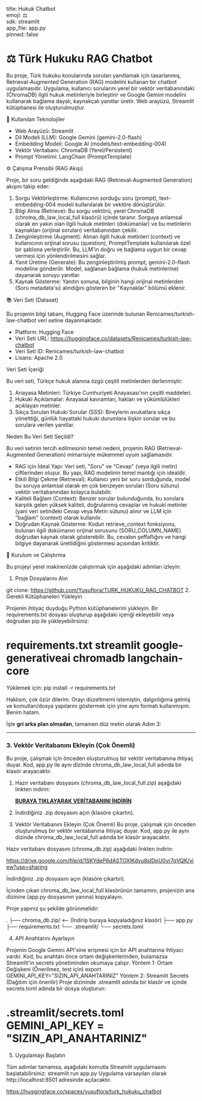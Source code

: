 title: Hukuk Chatbot  
emoji: ⚖️  
sdk: streamlit  
app_file: app.py  
pinned: false  

# ⚖️ Türk Hukuku RAG Chatbot

Bu proje, Türk hukuku konularında soruları yanıtlamak için tasarlanmış, Retrieval-Augmented Generation (RAG) modelini kullanan bir chatbot uygulamasıdır.
Uygulama, kullanıcı sorularını yerel bir vektör veritabanındaki (ChromaDB) ilgili hukuk metinleriyle birleştirir ve Google Gemini modelini kullanarak bağlama dayalı, kaynakçalı yanıtlar üretir.
Web arayüzü, Streamlit kütüphanesi ile oluşturulmuştur.

🚀 Kullanılan Teknolojiler

* Web Arayüzü: Streamlit
* Dil Modeli (LLM): Google Gemini (gemini-2.0-flash)
* Embedding Modeli: Google AI (models/text-embedding-004)
* Vektör Veritabanı: ChromaDB (Yerel/Persistent)
* Prompt Yönetimi: LangChain (PromptTemplate)

⚙️ Çalışma Prensibi (RAG Akışı)

Proje, bir soru geldiğinde aşağıdaki RAG (Retrieval-Augmented Generation) akışını takip eder:
1. Sorgu Vektörleştirme: Kullanıcının sorduğu soru (prompt), text-embedding-004 modeli kullanılarak bir vektöre dönüştürülür.
2. Bilgi Alma (Retrieve): Bu sorgu vektörü, yerel ChromaDB (chroma_db_law_local_full klasörü) içinde taranır. Sorguya anlamsal olarak en yakın olan ilgili hukuk metinleri (dokümanlar) ve bu metinlerin kaynakları (orijinal soruları) veritabanından çekilir.
3. Zenginleştirme (Augment): Alınan ilgili hukuk metinleri (context) ve kullanıcının orijinal sorusu (question), PromptTemplate kullanılarak özel bir şablona yerleştirilir. Bu, LLM'in doğru ve bağlama uygun bir cevap vermesi için yönlendirilmesini sağlar.
4. Yanıt Üretme (Generate): Bu zenginleştirilmiş prompt, gemini-2.0-flash modeline gönderilir. Model, sağlanan bağlama (hukuk metinlerine) dayanarak soruyu yanıtlar.
5. Kaynak Gösterme: Yanıtın sonuna, bilginin hangi orijinal metinlerden (Soru metadata'sı) alındığını gösteren bir "Kaynaklar" bölümü eklenir.

📚 Veri Seti (Dataset)

Bu projenin bilgi tabanı, Hugging Face üzerinde bulunan Renicames/turkish-law-chatbot veri setine dayanmaktadır.
* Platform: Hugging Face
* Veri Seti URL: https://huggingface.co/datasets/Renicames/turkish-law-chatbot
* Veri Seti ID: Renicames/turkish-law-chatbot
* Lisans: Apache 2.0

Veri Seti İçeriği

Bu veri seti, Türkçe hukuk alanına özgü çeşitli metinlerden derlenmiştir:
1. Anayasa Metinleri: Türkiye Cumhuriyeti Anayasası'nın çeşitli maddeleri.
2. Hukuki Açıklamalar: Anayasal kavramları, hakları ve yükümlülükleri açıklayan metinler.
3. Sıkça Sorulan Hukuki Sorular (SSS): Bireylerin avukatlara sıkça yönelttiği, günlük hayattaki hukuki durumlara ilişkin sorular ve bu sorulara verilen yanıtlar.

Neden Bu Veri Seti Seçildi?

Bu veri setinin tercih edilmesinin temel nedeni, projenin RAG (Retrieval-Augmented Generation) mimarisiyle mükemmel uyum sağlamasıdır.
* RAG için İdeal Yapı: Veri seti, "Soru" ve "Cevap" (veya ilgili metin) çiftlerinden oluşur. Bu yapı, RAG modelinin temel mantığı için idealdir.
* Etkili Bilgi Çekme (Retrieval): Kullanıcı yeni bir soru sorduğunda, model bu soruya anlamsal olarak en çok benzeyen soruları (Soru sütunu) vektör veritabanından kolayca bulabilir.
* Kaliteli Bağlam (Context): Benzer sorular bulunduğunda, bu sorulara karşılık gelen yüksek kaliteli, doğrulanmış cevaplar ve hukuki metinler (yani veri setindeki Cevap veya Metin sütunu) alınır ve LLM için "bağlam" (context) olarak kullanılır.
* Doğrudan Kaynak Gösterme: Kodun retrieve_context fonksiyonu, bulunan ilgili dokümanın orijinal sorusunu (SORU_COLUMN_NAME) doğrudan kaynak olarak gösterebilir. Bu, cevabın şeffaflığını ve hangi bilgiye dayanarak üretildiğini göstermesi açısından kritiktir.

🔧 Kurulum ve Çalıştırma

Bu projeyi yerel makinenizde çalıştırmak için aşağıdaki adımları izleyin:

1. Proje Dosyalarını Alın

git clone: https://github.com/Yusuflora/TURK_HUKUKU_RAG_CHATBOT
2. Gerekli Kütüphaneleri Yükleyin

Projenin ihtiyaç duyduğu Python kütüphanelerini yükleyin. Bir requirements.txt dosyası oluşturup aşağıdaki içeriği ekleyebilir veya doğrudan pip ile yükleyebilirsiniz:
# requirements.txt streamlit google-generativeai chromadb langchain-core
Yüklemek için: pip install -r requirements.txt

Haklısın, çok özür dilerim. Orayı düzeltmemi istemiştin, dalgınlığıma gelmiş ve komutları/dosya yapılarını göstermek için yine aynı formatı kullanmışım. Benim hatam.

İşte **gri arka plan olmadan**, tamamen düz metin olarak Adım 3:

---

### 3. Vektör Veritabanını Ekleyin (Çok Önemli)

Bu proje, çalışmak için önceden oluşturulmuş bir vektör veritabanına ihtiyaç duyar. Kod, app.py ile aynı dizinde chroma\_db\_law\_local\_full adında bir klasör arayacaktır.

1.  Hazır veritabanı dosyasını (chroma\_db\_law\_local\_full.zip) aşağıdaki linkten indirin:

    **[BURAYA TIKLAYARAK VERİTABANINI İNDİRİN](https://drive.google.com/file/d/1SKYdeP6dASTOXlKdvu8sIDpU0vr7qVQK/view?usp=sharing)**

2.  İndirdiğiniz .zip dosyasını açın (klasöre çıkartın).

3. Vektör Veritabanını Ekleyin (Çok Önemli)
Bu proje, çalışmak için önceden oluşturulmuş bir vektör veritabanına ihtiyaç duyar. Kod, app.py ile aynı dizinde chroma_db_law_local_full adında bir klasör arayacaktır.

Hazır veritabanı dosyasını (chroma_db.zip) aşağıdaki linkten indirin:

https://drive.google.com/file/d/1SKYdeP6dASTOXlKdvu8sIDpU0vr7qVQK/view?usp=sharing

İndirdiğiniz .zip dosyasını açın (klasöre çıkartın).

İçinden çıkan chroma_db_law_local_full klasörünün tamamını, projenizin ana dizinine (app.py dosyasının yanına) kopyalayın.

Proje yapınız şu şekilde görünmelidir:

. ├── chroma_db.zip/ <-- (İndirip buraya kopyaladığınız klasör) ├── app.py ├── requirements.txt └── .streamlit/ └── secrets.toml

4. API Anahtarını Ayarlayın

Projenin Google Gemini API'sine erişmesi için bir API anahtarına ihtiyacı vardır. Kod, bu anahtarı önce ortam değişkenlerinden, bulamazsa Streamlit'in secrets yönetiminden okumaya çalışır.
Yöntem 1: Ortam Değişkeni (Önerilmez, test için) export GEMINI_API_KEY="SIZIN_API_ANAHTARINIZ"
Yöntem 2: Streamlit Secrets (Dağıtım için önerilir)
Proje dizininde .streamlit adında bir klasör ve içinde secrets.toml adında bir dosya oluşturun:
# .streamlit/secrets.toml GEMINI_API_KEY = "SIZIN_API_ANAHTARINIZ"

5. Uygulamayı Başlatın

Tüm adımlar tamamsa, aşağıdaki komutla Streamlit uygulamasını başlatabilirsiniz:
streamlit run app.py
Uygulama varsayılan olarak http://localhost:8501 adresinde açılacaktır.

https://huggingface.co/spaces/yusuflora/turk_hukuku_chatbot
